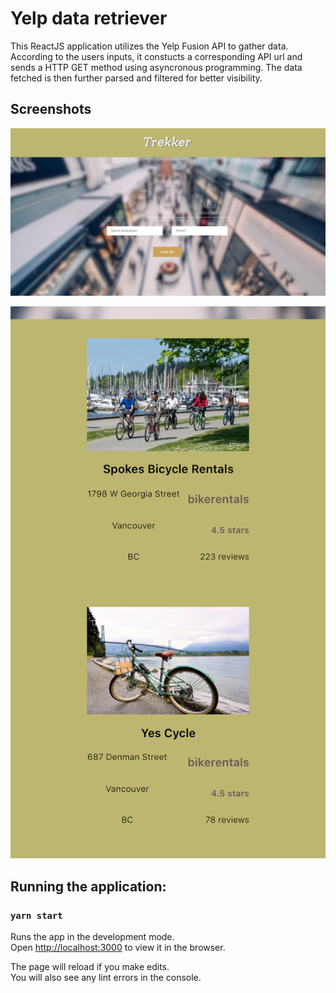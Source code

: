 # Yelp data retriever

This ReactJS application utilizes the Yelp Fusion API to gather data. According to the users inputs, it constucts a corresponding
API url and sends a HTTP GET method using asyncronous programming. The data fetched is then further parsed and filtered 
for better visibility. 

## Screenshots

![](src/components/util/Resources/sc0.png)

![](src/components/util/Resources/sc1.png)

## Running the application:

### `yarn start`

Runs the app in the development mode.<br />
Open [http://localhost:3000](http://localhost:3000) to view it in the browser.

The page will reload if you make edits.<br />
You will also see any lint errors in the console.

